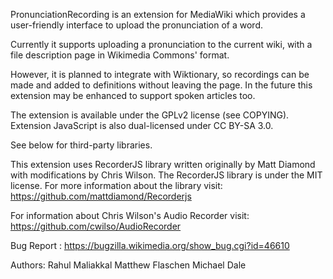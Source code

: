PronunciationRecording is an extension for MediaWiki which provides a user-friendly interface to upload the pronunciation of a word.

Currently it supports uploading a pronunciation to the current wiki, with a file description page in Wikimedia Commons' format.

However, it is planned to integrate with Wiktionary, so recordings can be made and added to definitions without leaving the page.  In the future this extension may be enhanced to support spoken articles too.

The extension is available under the GPLv2 license (see COPYING).  Extension JavaScript is also dual-licensed under CC BY-SA 3.0.

See below for third-party libraries.

This extension uses RecorderJS library written originally by Matt Diamond with modifications by Chris Wilson. The RecorderJS library is under the MIT license. For more information about the library visit:
https://github.com/mattdiamond/Recorderjs

For information about Chris Wilson's Audio Recorder visit:
https://github.com/cwilso/AudioRecorder

Bug Report : https://bugzilla.wikimedia.org/show_bug.cgi?id=46610

Authors:
Rahul Maliakkal
Matthew Flaschen
Michael Dale


